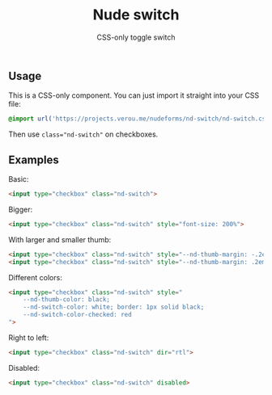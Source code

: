 <header>

# Nude switch

CSS-only toggle switch

</header>

<main>

## Usage

This is a CSS-only component. You can just import it straight into your CSS file:

```css
@import url('https://projects.verou.me/nudeforms/nd-switch/nd-switch.css');
```

Then use `class="nd-switch"` on checkboxes.

## Examples

Basic:

```html
<input type="checkbox" class="nd-switch">
```

Bigger:

```html
<input type="checkbox" class="nd-switch" style="font-size: 200%">
```

With larger and smaller thumb:

```html
<input type="checkbox" class="nd-switch" style="--nd-thumb-margin: -.2em">
<input type="checkbox" class="nd-switch" style="--nd-thumb-margin: .2em">
```

Different colors:
```html
<input type="checkbox" class="nd-switch" style="
	--nd-thumb-color: black;
	--nd-switch-color: white; border: 1px solid black;
	--nd-switch-color-checked: red
">
```

Right to left:

```html
<input type="checkbox" class="nd-switch" dir="rtl">
```

Disabled:

```html
<input type="checkbox" class="nd-switch" disabled>
```

</main>
